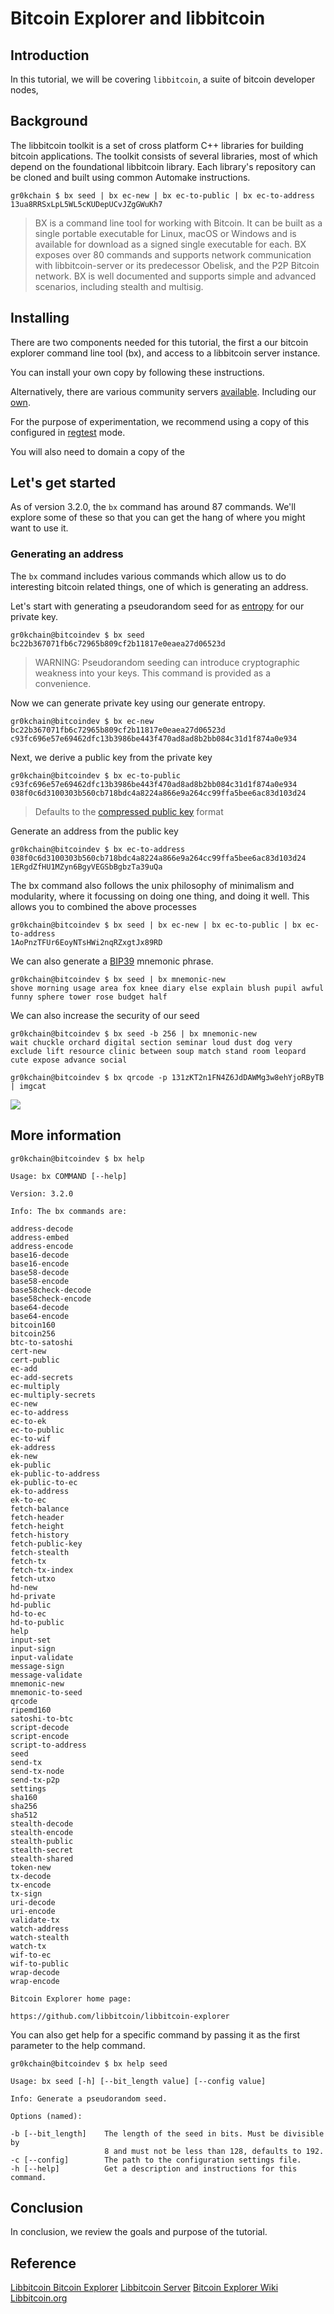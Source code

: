 # Bitcoin Explorer and libbitcoin

## Introduction

In this tutorial, we will be covering `libbitcoin`, a suite of bitcoin developer nodes,


## Background

The libbitcoin toolkit is a set of cross platform C++ libraries for building bitcoin applications. The toolkit consists of several libraries, most of which depend on the foundational libbitcoin library. Each library's repository can be cloned and built using common Automake instructions.

```console
gr0kchain $ bx seed | bx ec-new | bx ec-to-public | bx ec-to-address
13ua8RRSxLpL5WL5cKUDepUCvJZgGWuKh7
```
> BX is a command line tool for working with Bitcoin. It can be built as a single portable executable for Linux, macOS or Windows and is available for download as a signed single executable for each. BX exposes over 80 commands and supports network communication with libbitcoin-server or its predecessor Obelisk, and the P2P Bitcoin network. BX is well documented and supports simple and advanced scenarios, including stealth and multisig.

## Installing

There are two components needed for this tutorial, the first a our bitcoin explorer command line tool (bx), and access to a libbitcoin server instance.

You can install your own copy by following these instructions.


Alternatively, there are various community servers [available](https://github.com/libbitcoin/libbitcoin-server/wiki/Community-Servers). Including our [own]().

For the purpose of experimentation, we recommend using a copy of this configured in [regtest](https://github.com/libbitcoin/libbitcoin-server/wiki/Regtest-Configuration) mode.

You will also need to domain a copy of the

## Let's get started

As of version 3.2.0, the `bx` command has around 87 commands. We'll explore some of these so that you can get the hang of where you might want to use it.



### Generating an address

The `bx` command includes various commands which allow us to do interesting bitcoin related things, one of which is generating an address.

Let's start with generating a pseudorandom seed for as [entropy](https://en.wikipedia.org/wiki/Entropy) for our private key.

```console
gr0kchain@bitcoindev $ bx seed
bc22b367071fb6c72965b809cf2b11817e0eaea27d06523d
```
> WARNING: Pseudorandom seeding can introduce cryptographic weakness into your keys. This command is provided as a convenience.

Now we can generate private key using our generate entropy.

```console
gr0kchain@bitcoindev $ bx ec-new bc22b367071fb6c72965b809cf2b11817e0eaea27d06523d
c93fc696e57e69462dfc13b3986be443f470ad8ad8b2bb084c31d1f874a0e934
```

Next, we derive a public key from the private key

```console
gr0kchain@bitcoindev $ bx ec-to-public c93fc696e57e69462dfc13b3986be443f470ad8ad8b2bb084c31d1f874a0e934
038f0c6d3100303b560cb718bdc4a8224a866e9a264cc99ffa5bee6ac83d103d24
```

> Defaults to the [compressed public key](https://bitcoin.org/en/glossary/compressed-public-key) format

Generate an address from the public key

```console
gr0kchain@bitcoindev $ bx ec-to-address 038f0c6d3100303b560cb718bdc4a8224a866e9a264cc99ffa5bee6ac83d103d24
1ERgdZfHU1MZyn6BgyVEGSbBgbzTa39uQa
```

The bx command also follows the unix philosophy of minimalism and modularity, where it focussing on doing one thing, and doing it well. This allows you to combined the above processes

```console
gr0kchain@bitcoindev $ bx seed | bx ec-new | bx ec-to-public | bx ec-to-address
1AoPnzTFUr6EoyNTsHWi2nqRZxgtJx89RD
```

We can also generate a [BIP39](https://github.com/bitcoin/bips/blob/master/bip-0039.mediawiki) mnemonic phrase.

```console
gr0kchain@bitcoindev $ bx seed | bx mnemonic-new
shove morning usage area fox knee diary else explain blush pupil awful funny sphere tower rose budget half
```

We can also increase the security of our seed

```console
gr0kchain@bitcoindev $ bx seed -b 256 | bx mnemonic-new
wait chuckle orchard digital section seminar loud dust dog very exclude lift resource clinic between soup match stand room leopard cute expose advance social
```

```console
gr0kchain@bitcoindev $ bx qrcode -p 131zKT2n1FN4Z6JdDAWMg3w8ehYjoRByTB | imgcat
```
![](assets/131zKT2n1FN4Z6JdDAWMg3w8ehYjoRByTB.png)



## More information


```console
gr0kchain@bitcoindev $ bx help

Usage: bx COMMAND [--help]

Version: 3.2.0

Info: The bx commands are:

address-decode
address-embed
address-encode
base16-decode
base16-encode
base58-decode
base58-encode
base58check-decode
base58check-encode
base64-decode
base64-encode
bitcoin160
bitcoin256
btc-to-satoshi
cert-new
cert-public
ec-add
ec-add-secrets
ec-multiply
ec-multiply-secrets
ec-new
ec-to-address
ec-to-ek
ec-to-public
ec-to-wif
ek-address
ek-new
ek-public
ek-public-to-address
ek-public-to-ec
ek-to-address
ek-to-ec
fetch-balance
fetch-header
fetch-height
fetch-history
fetch-public-key
fetch-stealth
fetch-tx
fetch-tx-index
fetch-utxo
hd-new
hd-private
hd-public
hd-to-ec
hd-to-public
help
input-set
input-sign
input-validate
message-sign
message-validate
mnemonic-new
mnemonic-to-seed
qrcode
ripemd160
satoshi-to-btc
script-decode
script-encode
script-to-address
seed
send-tx
send-tx-node
send-tx-p2p
settings
sha160
sha256
sha512
stealth-decode
stealth-encode
stealth-public
stealth-secret
stealth-shared
token-new
tx-decode
tx-encode
tx-sign
uri-decode
uri-encode
validate-tx
watch-address
watch-stealth
watch-tx
wif-to-ec
wif-to-public
wrap-decode
wrap-encode

Bitcoin Explorer home page:

https://github.com/libbitcoin/libbitcoin-explorer
```

You can also get help for a specific command by passing it as the first parameter to the help command.

```console
gr0kchain@bitcoindev $ bx help seed

Usage: bx seed [-h] [--bit_length value] [--config value]

Info: Generate a pseudorandom seed.

Options (named):

-b [--bit_length]    The length of the seed in bits. Must be divisible by
                     8 and must not be less than 128, defaults to 192.
-c [--config]        The path to the configuration settings file.
-h [--help]          Get a description and instructions for this command.
```

## Conclusion

In conclusion, we review the goals and purpose of the tutorial.

## Reference

[Libbitcoin Bitcoin Explorer](https://github.com/libbitcoin/libbitcoin-explorer)
[Libbitcoin Server](https://github.com/libbitcoin/libbitcoin-server)
[Bitcoin Explorer Wiki](https://github.com/libbitcoin/libbitcoin-explorer/wiki)
[Libbitcoin.org](https://libbitcoin.org/)

